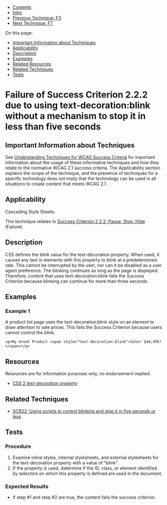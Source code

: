 -   [Contents](https://www.w3.org/WAI/WCAG21/Techniques/#techniques "Table of Contents")
-   [Intro](https://www.w3.org/WAI/WCAG21/Techniques/#introduction "Introduction to Techniques")
-   [Previous Technique: F3](F3)
-   [Next Technique: F7](F7)

On this page:

-   [Important Information about Techniques](#important-information)
-   [Applicability](#applicability)
-   [Description](#description)
-   [Examples](#examples)
-   [Related Resources](#resources)
-   [Related Techniques](#related)
-   [Tests](#tests)

Failure of Success Criterion 2.2.2 due to using text-decoration:blink without a mechanism to stop it in less than five seconds
==============================================================================================================================

Important Information about Techniques
--------------------------------------

See [Understanding Techniques for WCAG Success Criteria](https://www.w3.org/WAI/WCAG21/Understanding/understanding-techniques) for important information about the usage of these informative techniques and how they relate to the normative WCAG 2.1 success criteria. The Applicability section explains the scope of the technique, and the presence of techniques for a specific technology does not imply that the technology can be used in all situations to create content that meets WCAG 2.1.

Applicability
-------------

Cascading Style Sheets.

This technique relates to [Success Criterion 2.2.2: Pause, Stop, Hide](https://www.w3.org/WAI/WCAG21/Understanding/pause-stop-hide) (Failure).

Description
-----------

CSS defines the blink value for the text-decoration property. When used, it causes any text in elements with this property to blink at a predetermined rate. This cannot be interrupted by the user, nor can it be disabled as a user agent preference. The blinking continues as long as the page is displayed. Therefore, content that uses text-decoration:blink fails the Success Criterion because blinking can continue for more than three seconds.

Examples
--------

### Example 1

A product list page uses the text-decoration:blink style on an element to draw attention to sale prices. This fails the Success Criterion because users cannot control the blink.

    <p>My Great Product <span style="text-decoration:blink">Sale! $44,995!</span></p>

Resources
---------

Resources are for information purposes only, no endorsement implied.

-   [CSS 2 text-decoration property](https://www.w3.org/TR/CSS2/text.html#propdef-text-decoration)

Related Techniques
------------------

-   [SCR22: Using scripts to control blinking and stop it in five seconds or less](https://www.w3.org/WAI/WCAG21/Techniques/client-side-script/SCR22)

Tests
-----

### Procedure

1.  Examine inline styles, internal stylesheets, and external stylesheets for the text-decoration property with a value of "blink".
2.  If the property is used, determine if the ID, class, or element identified by selectors on which this property is defined are used in the document.

### Expected Results

-   If step \#1 and step \#2 are true, the content fails the success criterion.
